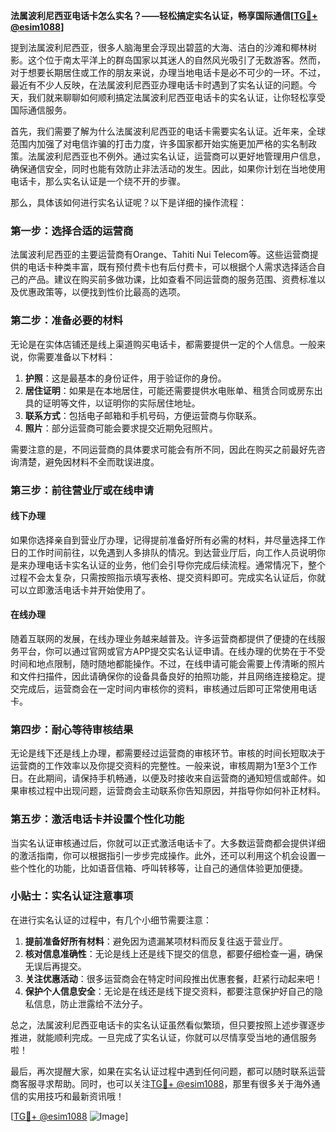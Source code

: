 **法属波利尼西亚电话卡怎么实名？——轻松搞定实名认证，畅享国际通信[[TG💪+ @esim1088](https://t.me/s/esim1088)]**

提到法属波利尼西亚，很多人脑海里会浮现出碧蓝的大海、洁白的沙滩和椰林树影。这个位于南太平洋上的群岛国家以其迷人的自然风光吸引了无数游客。然而，对于想要长期居住或工作的朋友来说，办理当地电话卡是必不可少的一环。不过，最近有不少人反映，在法属波利尼西亚办理电话卡时遇到了实名认证的问题。今天，我们就来聊聊如何顺利搞定法属波利尼西亚电话卡的实名认证，让你轻松享受国际通信服务。

首先，我们需要了解为什么法属波利尼西亚的电话卡需要实名认证。近年来，全球范围内加强了对电信诈骗的打击力度，许多国家都开始实施更加严格的实名制政策。法属波利尼西亚也不例外。通过实名认证，运营商可以更好地管理用户信息，确保通信安全，同时也能有效防止非法活动的发生。因此，如果你计划在当地使用电话卡，那么实名认证是一个绕不开的步骤。

那么，具体该如何进行实名认证呢？以下是详细的操作流程：

### 第一步：选择合适的运营商

法属波利尼西亚的主要运营商有Orange、Tahiti Nui Telecom等。这些运营商提供的电话卡种类丰富，既有预付费卡也有后付费卡，可以根据个人需求选择适合自己的产品。建议在购买前多做功课，比如查看不同运营商的服务范围、资费标准以及优惠政策等，以便找到性价比最高的选项。

### 第二步：准备必要的材料

无论是在实体店铺还是线上渠道购买电话卡，都需要提供一定的个人信息。一般来说，你需要准备以下材料：

1. **护照**：这是最基本的身份证件，用于验证你的身份。
2. **居住证明**：如果是在本地居住，可能还需要提供水电账单、租赁合同或房东出具的证明等文件，以证明你的实际居住地址。
3. **联系方式**：包括电子邮箱和手机号码，方便运营商与你联系。
4. **照片**：部分运营商可能会要求提交近期免冠照片。

需要注意的是，不同运营商的具体要求可能会有所不同，因此在购买之前最好先咨询清楚，避免因材料不全而耽误进度。

### 第三步：前往营业厅或在线申请

#### 线下办理

如果你选择亲自到营业厅办理，记得提前准备好所有必需的材料，并尽量选择工作日的工作时间前往，以免遇到人多排队的情况。到达营业厅后，向工作人员说明你是来办理电话卡实名认证的业务，他们会引导你完成后续流程。通常情况下，整个过程不会太复杂，只需按照指示填写表格、提交资料即可。完成实名认证后，你就可以立即激活电话卡并开始使用了。

#### 在线办理

随着互联网的发展，在线办理业务越来越普及。许多运营商都提供了便捷的在线服务平台，你可以通过官网或官方APP提交实名认证申请。在线办理的优势在于不受时间和地点限制，随时随地都能操作。不过，在线申请可能会需要上传清晰的照片和文件扫描件，因此请确保你的设备具备良好的拍照功能，并且网络连接稳定。提交完成后，运营商会在一定时间内审核你的资料，审核通过后即可正常使用电话卡。

### 第四步：耐心等待审核结果

无论是线下还是线上办理，都需要经过运营商的审核环节。审核的时间长短取决于运营商的工作效率以及你提交资料的完整性。一般来说，审核周期为1至3个工作日。在此期间，请保持手机畅通，以便及时接收来自运营商的通知短信或邮件。如果审核过程中出现问题，运营商会主动联系你告知原因，并指导你如何补正材料。

### 第五步：激活电话卡并设置个性化功能

当实名认证审核通过后，你就可以正式激活电话卡了。大多数运营商都会提供详细的激活指南，你可以根据指引一步步完成操作。此外，还可以利用这个机会设置一些个性化的功能，比如语音信箱、呼叫转移等，让自己的通信体验更加便捷。

### 小贴士：实名认证注意事项

在进行实名认证的过程中，有几个小细节需要注意：

1. **提前准备好所有材料**：避免因为遗漏某项材料而反复往返于营业厅。
2. **核对信息准确性**：无论是线上还是线下提交的信息，都要仔细检查一遍，确保无误后再提交。
3. **关注优惠活动**：很多运营商会在特定时间段推出优惠套餐，赶紧行动起来吧！
4. **保护个人信息安全**：无论是在线还是线下提交资料，都要注意保护好自己的隐私信息，防止泄露给不法分子。

总之，法属波利尼西亚电话卡的实名认证虽然看似繁琐，但只要按照上述步骤逐步推进，就能顺利完成。一旦完成了实名认证，你就可以尽情享受当地的通信服务啦！

最后，再次提醒大家，如果在实名认证过程中遇到任何问题，都可以随时联系运营商客服寻求帮助。同时，也可以关注[TG💪+ @esim1088](https://t.me/s/esim1088)，那里有很多关于海外通信的实用技巧和最新资讯哦！

[[TG💪+ @esim1088](https://t.me/s/esim1088) ![Image](https://i.postimg.cc/4NQfJmqS/Snipaste-2025-05-13-00-14-12.png)]